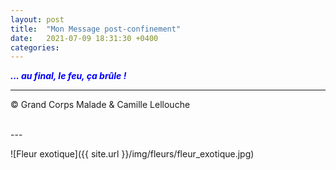 ```yaml
---
layout: post
title:  "Mon Message post-confinement"
date:   2021-07-09 18:31:30 +0400
categories: 
---
```



<span style="color: blue">***... au final, le feu, ça brûle !***</span>
<br/>


---
&copy;  Grand Corps Malade & Camille Lellouche

<br>
---

![Fleur exotique]({{ site.url }}/img/fleurs/fleur_exotique.jpg)